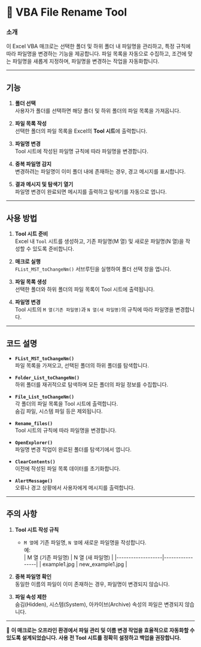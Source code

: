 # 📂 VBA File Rename Tool

### **소개**
이 Excel VBA 매크로는 선택한 폴더 및 하위 폴더 내 파일명을 관리하고, 특정 규칙에 따라 파일명을 변경하는 기능을 제공합니다. 파일 목록을 자동으로 수집하고, 조건에 맞는 파일명을 새롭게 지정하며, 파일명을 변경하는 작업을 자동화합니다.

---

## **기능**
1. **폴더 선택**  
   사용자가 폴더를 선택하면 해당 폴더 및 하위 폴더의 파일 목록을 가져옵니다.

2. **파일 목록 작성**  
   선택한 폴더의 파일 목록을 Excel의 **Tool 시트**에 출력합니다.

3. **파일명 변경**  
   Tool 시트에 작성된 파일명 규칙에 따라 파일명을 변경합니다.

4. **중복 파일명 감지**  
   변경하려는 파일명이 이미 폴더 내에 존재하는 경우, 경고 메시지를 표시합니다.

5. **결과 메시지 및 탐색기 열기**  
   파일명 변경이 완료되면 메시지를 출력하고 탐색기를 자동으로 엽니다.

---

## **사용 방법**
1. **Tool 시트 준비**  
   Excel 내 `Tool` 시트를 생성하고, 기존 파일명(M 열) 및 새로운 파일명(N 열)을 작성할 수 있도록 준비합니다.

2. **매크로 실행**  
   `FList_MST_toChangeNm()` 서브루틴을 실행하여 폴더 선택 창을 엽니다.

3. **파일 목록 생성**  
   선택한 폴더와 하위 폴더의 파일 목록이 Tool 시트에 출력됩니다.

4. **파일명 변경**  
   Tool 시트의 `M 열(기존 파일명)`과 `N 열(새 파일명)`의 규칙에 따라 파일명을 변경합니다.

---

## **코드 설명**
- **`FList_MST_toChangeNm()`**  
  파일 목록을 가져오고, 선택된 폴더의 하위 폴더를 탐색합니다.

- **`Folder_List_toChangeNm()`**  
  하위 폴더를 재귀적으로 탐색하며 모든 폴더의 파일 정보를 수집합니다.

- **`File_List_toChangeNm()`**  
  각 폴더의 파일 목록을 Tool 시트에 출력합니다.  
  숨김 파일, 시스템 파일 등은 제외됩니다.

- **`Rename_files()`**  
  Tool 시트의 규칙에 따라 파일명을 변경합니다.

- **`OpenExplorer()`**  
  파일명 변경 작업이 완료된 폴더를 탐색기에서 엽니다.

- **`ClearContents()`**  
  이전에 작성된 파일 목록 데이터를 초기화합니다.

- **`AlertMessage()`**  
  오류나 경고 상황에서 사용자에게 메시지를 출력합니다.

---

## **주의 사항**
1. **Tool 시트 작성 규칙**  
   - `M 열`에 기존 파일명, `N 열`에 새로운 파일명을 작성합니다.  
     예:  
     | M 열 (기존 파일명) | N 열 (새 파일명) |
     |-------------------|-----------------|
     | example1.jpg      | new_example1.jpg |

2. **중복 파일명 확인**  
   동일한 이름의 파일이 이미 존재하는 경우, 파일명이 변경되지 않습니다.

3. **파일 속성 제한**  
   숨김(Hidden), 시스템(System), 아카이브(Archive) 속성의 파일은 변경되지 않습니다.

---

📌 **이 매크로는 오프라인 환경에서 파일 관리 및 이름 변경 작업을 효율적으로 자동화할 수 있도록 설계되었습니다. 사용 전 Tool 시트를 정확히 설정하고 백업을 권장합니다.**
